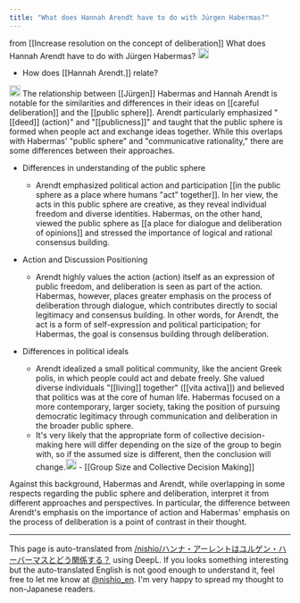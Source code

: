 ```yaml
---
title: "What does Hannah Arendt have to do with Jürgen Habermas?"
---
```


from  [[Increase resolution on the concept of deliberation]]
What does Hannah Arendt have to do with Jürgen Habermas?
<img src='https://scrapbox.io/api/pages/nishio-en/nishio/icon' alt='nishio.icon' height="19.5"/>
- How does [[Hannah Arendt.]] relate?

<img src='https://scrapbox.io/api/pages/nishio-en/gpt/icon' alt='gpt.icon' height="19.5"/>
The relationship between [[Jürgen]] Habermas and Hannah Arendt is notable for the similarities and differences in their ideas on [[careful deliberation]] and the [[public sphere]]. Arendt particularly emphasized "[[deed]] (action)" and "[[publicness]]" and taught that the public sphere is formed when people act and exchange ideas together. While this overlaps with Habermas' "public sphere" and "communicative rationality," there are some differences between their approaches.

- Differences in understanding of the public sphere
    - Arendt emphasized political action and participation [[in the public sphere as a place where humans "act" together]]. In her view, the acts in this public sphere are creative, as they reveal individual freedom and diverse identities. Habermas, on the other hand, viewed the public sphere as [[a place for dialogue and deliberation of opinions]] and stressed the importance of logical and rational consensus building.

- Action and Discussion Positioning
    - Arendt highly values the action (action) itself as an expression of public freedom, and deliberation is seen as part of the action. Habermas, however, places greater emphasis on the process of deliberation through dialogue, which contributes directly to social legitimacy and consensus building. In other words, for Arendt, the act is a form of self-expression and political participation; for Habermas, the goal is consensus building through deliberation.

- Differences in political ideals
    - Arendt idealized a small political community, like the ancient Greek polis, in which people could act and debate freely. She valued diverse individuals "[[living]] together" ([[vita activa]]) and believed that politics was at the core of human life. Habermas focused on a more contemporary, larger society, taking the position of pursuing democratic legitimacy through communication and deliberation in the broader public sphere.
    - It's very likely that the appropriate form of collective decision-making here will differ depending on the size of the group to begin with, so if the assumed size is different, then the conclusion will change.<img src='https://scrapbox.io/api/pages/nishio-en/nishio/icon' alt='nishio.icon' height="19.5"/>
            - [[Group Size and Collective Decision Making]]

Against this background, Habermas and Arendt, while overlapping in some respects regarding the public sphere and deliberation, interpret it from different approaches and perspectives. In particular, the difference between Arendt's emphasis on the importance of action and Habermas' emphasis on the process of deliberation is a point of contrast in their thought.


---
This page is auto-translated from [/nishio/ハンナ・アーレントはユルゲン・ハーバーマスとどう関係する？](https://scrapbox.io/nishio/ハンナ・アーレントはユルゲン・ハーバーマスとどう関係する？) using DeepL. If you looks something interesting but the auto-translated English is not good enough to understand it, feel free to let me know at [@nishio_en](https://twitter.com/nishio_en). I'm very happy to spread my thought to non-Japanese readers.